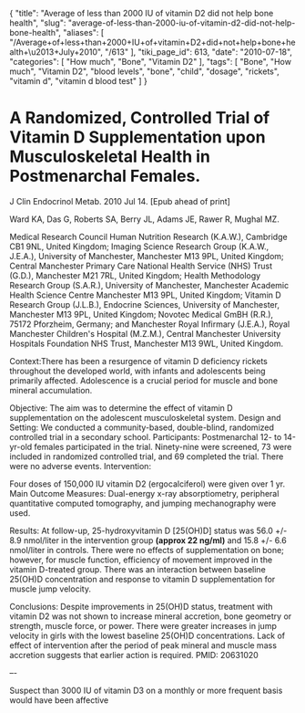 {
    "title": "Average of less than 2000 IU of vitamin D2 did not help bone health",
    "slug": "average-of-less-than-2000-iu-of-vitamin-d2-did-not-help-bone-health",
    "aliases": [
        "/Average+of+less+than+2000+IU+of+vitamin+D2+did+not+help+bone+health+\u2013+July+2010",
        "/613"
    ],
    "tiki_page_id": 613,
    "date": "2010-07-18",
    "categories": [
        "How much",
        "Bone",
        "Vitamin D2"
    ],
    "tags": [
        "Bone",
        "How much",
        "Vitamin D2",
        "blood levels",
        "bone",
        "child",
        "dosage",
        "rickets",
        "vitamin d",
        "vitamin d blood test"
    ]
}


# A Randomized, Controlled Trial of Vitamin D Supplementation upon Musculoskeletal Health in Postmenarchal Females.

J Clin Endocrinol Metab. 2010 Jul 14. <span>[Epub ahead of print]</span>

Ward KA, Das G, Roberts SA, Berry JL, Adams JE, Rawer R, Mughal MZ.

Medical Research Council Human Nutrition Research (K.A.W.), Cambridge CB1 9NL, United Kingdom; Imaging Science Research Group (K.A.W., J.E.A.), University of Manchester, Manchester M13 9PL, United Kingdom; Central Manchester Primary Care National Health Service (NHS) Trust (G.D.), Manchester M21 7RL, United Kingdom; Health Methodology Research Group (S.A.R.), University of Manchester, Manchester Academic Health Science Centre Manchester M13 9PL, United Kingdom; Vitamin D Research Group (J.L.B.), Endocrine Sciences, University of Manchester, Manchester M13 9PL, United Kingdom; Novotec Medical GmBH (R.R.), 75172 Pforzheim, Germany; and Manchester Royal Infirmary (J.E.A.), Royal Manchester Children's Hospital (M.Z.M.), Central Manchester University Hospitals Foundation NHS Trust, Manchester M13 9WL, United Kingdom.

Context:There has been a resurgence of vitamin D deficiency rickets throughout the developed world, with infants and adolescents being primarily affected. Adolescence is a crucial period for muscle and bone mineral accumulation. 

Objective: The aim was to determine the effect of vitamin D supplementation on the adolescent musculoskeletal system. Design and Setting: We conducted a community-based, double-blind, randomized controlled trial in a secondary school. Participants: Postmenarchal 12- to 14-yr-old females participated in the trial. Ninety-nine were screened, 73 were included in randomized controlled trial, and 69 completed the trial. There were no adverse events. Intervention: 

Four doses of 150,000 IU vitamin D2 (ergocalciferol) were given over 1 yr. Main Outcome Measures: Dual-energy x-ray absorptiometry, peripheral quantitative computed tomography, and jumping mechanography were used. 

Results: At follow-up, 25-hydroxyvitamin D <span>[25(OH)D]</span> status was 56.0 +/- 8.9 nmol/liter in the intervention group  **(approx 22 ng/ml)**  and 15.8 +/- 6.6 nmol/liter in controls. There were no effects of supplementation on bone; however, for muscle function, efficiency of movement improved in the vitamin D-treated group. There was an interaction between baseline 25(OH)D concentration and response to vitamin D supplementation for muscle jump velocity. 

Conclusions: Despite improvements in 25(OH)D status, treatment with vitamin D2 was not shown to increase mineral accretion, bone geometry or strength, muscle force, or power. There were greater increases in jump velocity in girls with the lowest baseline 25(OH)D concentrations. Lack of effect of intervention after the period of peak mineral and muscle mass accretion suggests that earlier action is required.  PMID: 20631020 

–-

Suspect than 3000 IU of vitamin D3 on a monthly or  more frequent basis would have been affective
